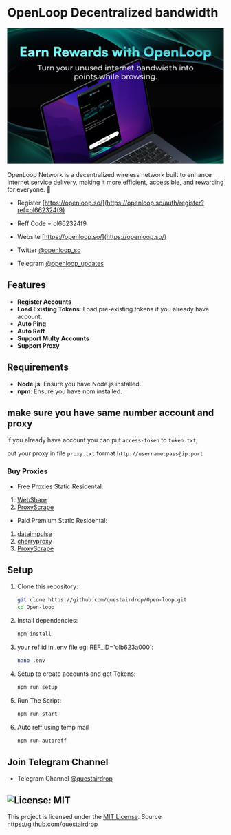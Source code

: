 # OpenLoop Decentralized bandwidth

![banner](increasepoints.png)

OpenLoop Network is a decentralized wireless network built to enhance Internet service delivery, making it more efficient, accessible, and rewarding for everyone. 🤩

- Register [https://openloop.so/](https://openloop.so/auth/register?ref=ol662324f9)
- Reff Code = ol662324f9

- Website [https://openloop.so/](https://openloop.so/)
- Twitter [@openloop_so](https://x.com/openloop_so)
- Telegram [@openloop_updates](https://t.me/openloop_updates)

## **Features**

- **Register Accounts**
- **Load Existing Tokens**: Load pre-existing tokens if you already have account.
- **Auto Ping**
- **Auto Reff**
- **Support Multy Accounts**
- **Support Proxy**

## **Requirements**

- **Node.js**: Ensure you have Node.js installed.
- **npm**: Ensure you have npm installed.

## **make sure you have same number account and proxy**

if you already have account you can put `access-token` to `token.txt`,

put your proxy in file `proxy.txt` format `http://username:pass@ip:port`

### Buy Proxies
- Free Proxies Static Residental: 
1. [WebShare](https://www.webshare.io/?referral_code=0cx8tvk1sk5b)
2. [ProxyScrape](https://proxyscrape.com/?ref=zgrhowz)
- Paid Premium Static Residental:
1. [dataimpulse](https://dataimpulse.com/?aff=68886)
2. [cherryproxy](https://center.cherryproxy.com/Login/Register?invite=c219a563)
3. [ProxyScrape](https://proxyscrape.com/?ref=zgrhowz)

## Setup

1. Clone this repository:
   ```bash
   git clone https://github.com/questairdrop/Open-loop.git
   cd Open-loop
   ```
2. Install dependencies:
   ```bash
   npm install
   ```
3. your ref id in .env file eg: REF_ID='olb623a000':
   ```bash
   nano .env
   ```
4. Setup to create accounts and get Tokens:
   ```bash
   npm run setup
   ```
5. Run The Script:
   ```bash
   npm run start
   ```
6. Auto reff using temp mail
   ```bash
   npm run autoreff

## Join Telegram Channel

- Telegram Channel [@questairdrop](https://t.me/questairdrop)

## ![License: MIT](https://img.shields.io/badge/License-MIT-yellow.svg)

This project is licensed under the [MIT License](LICENSE).
Source <https://github.com/questairdrop>
